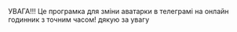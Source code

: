 УВАГА!!!
Це програмка для зміни аватарки в телеграмі на онлайн годинник з точним часом!
дякую за увагу
